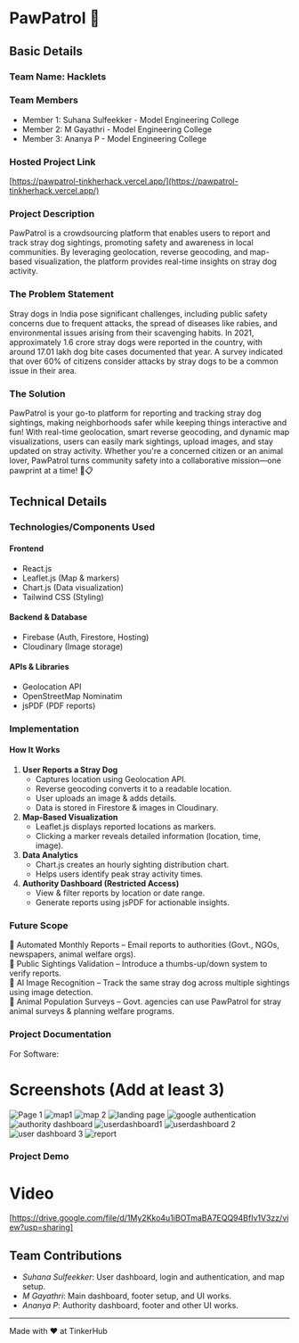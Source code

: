 # PawPatrol 🐾

## Basic Details

### Team Name: Hacklets

### Team Members

- Member 1: Suhana Sulfeekker - Model Engineering College
- Member 2: M Gayathri - Model Engineering College
- Member 3: Ananya P - Model Engineering College

### Hosted Project Link

[https://pawpatrol-tinkherhack.vercel.app/](https://pawpatrol-tinkherhack.vercel.app/)

### Project Description

PawPatrol is a crowdsourcing platform that enables users to report and track stray dog sightings, promoting safety and awareness in local communities. By leveraging geolocation, reverse geocoding, and map-based visualization, the platform provides real-time insights on stray dog activity.

### The Problem Statement

Stray dogs in India pose significant challenges, including public safety concerns due to frequent attacks, the spread of diseases like rabies, and environmental issues arising from their scavenging habits. In 2021, approximately 1.6 crore stray dogs were reported in the country, with around 17.01 lakh dog bite cases documented that year. A survey indicated that over 60% of citizens consider attacks by stray dogs to be a common issue in their area.

### The Solution

PawPatrol is your go-to platform for reporting and tracking stray dog sightings, making neighborhoods safer while keeping things interactive and fun! With real-time geolocation, smart reverse geocoding, and dynamic map visualizations, users can easily mark sightings, upload images, and stay updated on stray activity. Whether you're a concerned citizen or an animal lover, PawPatrol turns community safety into a collaborative mission—one pawprint at a time! 🐾📋

## Technical Details

### Technologies/Components Used

#### Frontend

- React.js
- Leaflet.js (Map & markers)
- Chart.js (Data visualization)
- Tailwind CSS (Styling)

#### Backend & Database

- Firebase (Auth, Firestore, Hosting)
- Cloudinary (Image storage)

#### APIs & Libraries

- Geolocation API
- OpenStreetMap Nominatim
- jsPDF (PDF reports)

### Implementation

#### How It Works

1. **User Reports a Stray Dog**
   - Captures location using Geolocation API.
   - Reverse geocoding converts it to a readable location.
   - User uploads an image & adds details.
   - Data is stored in Firestore & images in Cloudinary.
2. **Map-Based Visualization**
   - Leaflet.js displays reported locations as markers.
   - Clicking a marker reveals detailed information (location, time, image).
3. **Data Analytics**
   - Chart.js creates an hourly sighting distribution chart.
   - Helps users identify peak stray activity times.
4. **Authority Dashboard (Restricted Access)**
   - View & filter reports by location or date range.
   - Generate reports using jsPDF for actionable insights.

### Future Scope

🔹 Automated Monthly Reports – Email reports to authorities (Govt., NGOs, newspapers, animal welfare orgs).  
🔹 Public Sightings Validation – Introduce a thumbs-up/down system to verify reports.  
🔹 AI Image Recognition – Track the same stray dog across multiple sightings using image detection.  
🔹 Animal Population Surveys – Govt. agencies can use PawPatrol for stray animal surveys & planning welfare programs.

### Project Documentation
For Software:

# Screenshots (Add at least 3)



![Page 1](https://github.com/user-attachments/assets/4998cc32-633e-4544-95f0-cce4a20baa52)
![map1](https://github.com/user-attachments/assets/633b9cd5-0df0-4e5a-8c8f-ff01defff814)
![map 2](https://github.com/user-attachments/assets/467ff25f-6101-4023-94f6-11cfeefe5505)
![landing page](https://github.com/user-attachments/assets/f85dd390-da9c-4212-8c1e-1373186b8b53)
![google authentication](https://github.com/user-attachments/assets/60dc6b5e-3c1a-4749-8e8a-ca1d530d596a)
![authority dashboard](https://github.com/user-attachments/assets/69059887-a3f0-41ac-83e6-3181d6483566)
![userdashboard1](https://github.com/user-attachments/assets/c64bceb2-ab69-40ed-ad71-c1df16408503)
![userdashboard 2](https://github.com/user-attachments/assets/80ecf466-b151-4222-934e-3483032d5214)
![user dashboard 3](https://github.com/user-attachments/assets/f0a3af0b-9d05-42a6-9ada-445371c376db)
![report](https://github.com/user-attachments/assets/71a22739-bac5-4c2e-b2c1-42cc37323557)


### Project Demo
# Video
[https://drive.google.com/file/d/1My2Kko4u1iBOTmaBA7EQQ94BfIv1V3zz/view?usp=sharing]



## Team Contributions
- *Suhana Sulfeekker*: User dashboard, login and authentication, and map setup.
- *M Gayathri*: Main dashboard, footer setup, and UI works.
- *Ananya P*: Authority dashboard, footer and other UI works.
  
---
Made with ❤️ at TinkerHub

